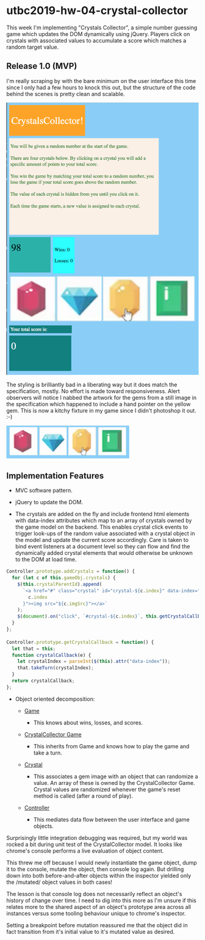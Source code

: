 # utbc2019-hw-04-crystal-collector

This week I'm implementing "Crystals Collector", a simple number guessing game which updates the DOM dynamically using jQuery. Players click on crystals with associated values to accumulate a score which matches a random target value.

## Release 1.0 (MVP)

I'm really scraping by with the bare minimum on the user interface this time since I only had a few hours to knock this out, but the structure of the code behind the scenes is pretty clean and scalable.

![alt tag](docs/img/screen-shot.png)

The styling is brilliantly bad in a liberating way but it does match the specification, mostly. No effort is made toward responsiveness. Alert observers will notice I nabbed the artwork for the gems from a still image in the specification which happened to include a hand pointer on the yellow gem. This is now a kitchy fixture in my game since I didn't photoshop it out. :-)

![alt tag](docs/img/gems.png)

## Implementation Features

- MVC software pattern.

- jQuery to update the DOM.

- The crystals are added on the fly and include frontend html elements with data-index attributes which map to an array of crystals owned by the game model on the backend. This enables crystal click events to trigger look-ups of the random value associated with a crystal object in the model and update the current score accordingly. Care is taken to bind event listeners at a document level so they can flow and find the dynamically added crystal elements that would otherwise be unknown to the DOM at load time.

```javascript
Controller.prototype.addCrystals = function() {
  for (let c of this.gameObj.crystals) {
    $(this.crystalParentId).append(
      `<a href="#" class="crystal" id="crystal-${c.index}" data-index="${
        c.index
      }"><img src="${c.imgSrc}"></a>`
    );
    $(document).on("click", `#crystal-${c.index}`, this.getCrystalCallback());
  }
};

Controller.prototype.getCrystalCallback = function() {
  let that = this;
  function crystalCallback(e) {
    let crystalIndex = parseInt($(this).attr("data-index"));
    that.takeTurn(crystalIndex);
  }
  return crystalCallback;
};
```

- Object oriented decomposition:

  - [Game](https://github.com/zenglenn42/utbc2019-hw-04-crystal-collector/blob/e98776d2cf56c8e5af537e9af54434f9aa04d603/assets/js/model.js#L4)

    - This knows about wins, losses, and scores.

  - [CrystalCollector Game](https://github.com/zenglenn42/utbc2019-hw-04-crystal-collector/blob/e98776d2cf56c8e5af537e9af54434f9aa04d603/assets/js/model.js#L38)

    - This inherits from Game and knows how to play the game and take a turn.

  - [Crystal](https://github.com/zenglenn42/utbc2019-hw-04-crystal-collector/blob/e98776d2cf56c8e5af537e9af54434f9aa04d603/assets/js/model.js#L113)

    - This associates a gem image with an object that can randomize a value. An array of these is owned by the CrystalCollector Game. Crystal values are randomized whenever the game's reset method is called (after a round of play).

  - [Controller](https://github.com/zenglenn42/utbc2019-hw-04-crystal-collector/blob/e98776d2cf56c8e5af537e9af54434f9aa04d603/assets/js/controller.js#L7)
    - This mediates data flow between the user interface and game objects.

Surprisingly little integration debugging was required, but my world was rocked a bit during unit test of the CrystalCollector model. It looks like chrome's console performs a live evaluation of object content.

This threw me off because I would newly instantiate the game object, dump it to the console, mutate the object, then console log again. But drilling down into both before-and-after objects within the inspector yielded only the /mutated/ object values in both cases!

The lesson is that console log does not necessarily reflect an object's history of change over time. I need to dig into this more as I'm unsure if this relates more to the shared aspect of an object's prototype area across all instances versus some tooling behaviour unique to chrome's inspector.

Setting a breakpoint before mutation reassured me that the object did in fact transition from it's initial value to it's mutated value as desired.
